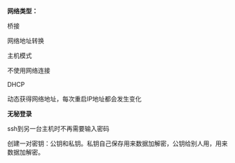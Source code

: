 **网络类型：**

桥接



网络地址转换



主机模式



不使用网络连接



DHCP

动态获得网络地址，每次重启IP地址都会发生变化





**无秘登录**

ssh到另一台主机时不再需要输入密码

创建一对密钥：公钥和私钥。私钥自己保存用来数据加解密，公钥给别人用，用来数据加解密。

